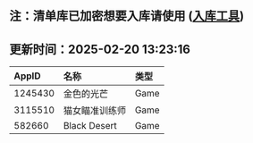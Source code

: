 ## 注：清单库已加密想要入库请使用 ([入库工具](https://github.com/BlankTMing/ManifestAutoUpdate/releases))

## 更新时间：2025-02-20 13:23:16
| AppID | 名称 | 类型  |
| :-------------------- | :----------------------------- | :----------- |
| 1245430 | 金色的光芒| Game |
| 3115510 | 猫女瞄准训练师| Game |
| 582660 | Black Desert| Game |
